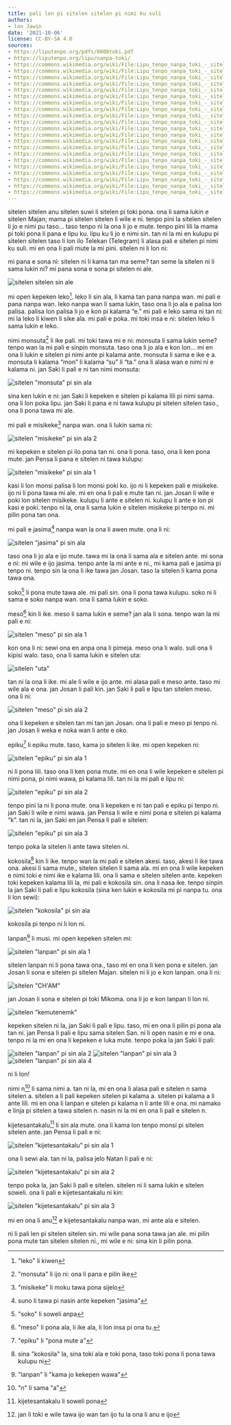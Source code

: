 ```yaml
---
title: pali len pi sitelen sitelen pi nimi ku suli
authors:
- lon Jawin
date: '2021-10-06'
license: CC-BY-SA 4.0
sources:
- https://liputenpo.org/pdfs/0008toki.pdf
- https://liputenpo.org/lipu/nanpa-toki/
- https://commons.wikimedia.org/wiki/File:Lipu_tenpo_nanpa_toki_-_sitelen_sitelen_sin_ale.png
- https://commons.wikimedia.org/wiki/File:Lipu_tenpo_nanpa_toki_-_sitelen_%22monsuta%22_pi_sin_ala.png
- https://commons.wikimedia.org/wiki/File:Lipu_tenpo_nanpa_toki_-_sitelen_%22misikeke%22_pi_sin_ala_2.png
- https://commons.wikimedia.org/wiki/File:Lipu_tenpo_nanpa_toki_-_sitelen_%22misikeke%22_pi_sin_ala_1.png
- https://commons.wikimedia.org/wiki/File:Lipu_tenpo_nanpa_toki_-_sitelen_%22jasima%22_pi_sin_ala.png
- https://commons.wikimedia.org/wiki/File:Lipu_tenpo_nanpa_toki_-_sitelen_%22meso%22_pi_sin_ala_1.png
- https://commons.wikimedia.org/wiki/File:Lipu_tenpo_nanpa_toki_-_sitelen_%22uta%22.png
- https://commons.wikimedia.org/wiki/File:Lipu_tenpo_nanpa_toki_-_sitelen_%22meso%22_pi_sin_ala_2.png
- https://commons.wikimedia.org/wiki/File:Lipu_tenpo_nanpa_toki_-_sitelen_%22epiku%22_pi_sin_ala_1.png
- https://commons.wikimedia.org/wiki/File:Lipu_tenpo_nanpa_toki_-_sitelen_%22epiku%22_pi_sin_ala_2.png
- https://commons.wikimedia.org/wiki/File:Lipu_tenpo_nanpa_toki_-_sitelen_%22epiku%22_pi_sin_ala_3.png
- https://commons.wikimedia.org/wiki/File:Lipu_tenpo_nanpa_toki_-_sitelen_%22kokosila%22_pi_sin_ala.png
- https://commons.wikimedia.org/wiki/File:Lipu_tenpo_nanpa_toki_-_sitelen_%22lanpan%22_pi_sin_ala_1.png
- https://commons.wikimedia.org/wiki/File:Lipu_tenpo_nanpa_toki_-_sitelen_%22CH%27AM%22.png
- https://commons.wikimedia.org/wiki/File:Lipu_tenpo_nanpa_toki_-_sitelen_%22kemutenemk%22.png
- https://commons.wikimedia.org/wiki/File:Lipu_tenpo_nanpa_toki_-_sitelen_%22lanpan%22_pi_sin_ala_2.png
- https://commons.wikimedia.org/wiki/File:Lipu_tenpo_nanpa_toki_-_sitelen_%22lanpan%22_pi_sin_ala_3.png
- https://commons.wikimedia.org/wiki/File:Lipu_tenpo_nanpa_toki_-_sitelen_%22lanpan%22_pi_sin_ala_4.png
- https://commons.wikimedia.org/wiki/File:Lipu_tenpo_nanpa_toki_-_sitelen_%22kijetesantakalu%22_pi_sin_ala_1.png
- https://commons.wikimedia.org/wiki/File:Lipu_tenpo_nanpa_toki_-_sitelen_%22kijetesantakalu%22_pi_sin_ala_2.png
- https://commons.wikimedia.org/wiki/File:Lipu_tenpo_nanpa_toki_-_sitelen_%22kijetesantakalu%22_pi_sin_ala_3.png
---
```


sitelen sitelen anu sitelen suwi li sitelen pi toki pona. ona li sama lukin e sitelen Majan; mama pi sitelen sitelen li wile e ni. tenpo pini la sitelen sitelen li jo e nimi pu taso… taso tenpo ni la ona li jo e mute. tenpo pini lili la mama pi toki pona li pana e lipu ku. lipu ku li jo e nimi sin. tan ni la mi en kulupu pi sitelen sitelen taso li lon ilo Telekan (Telegram) li alasa pali e sitelen pi nimi ku suli. mi en ona li pali mute la mi pini. sitelen ni li lon ni:

mi pana e sona ni: sitelen ni li kama tan ma seme? tan seme la sitelen ni li sama lukin ni? mi pana sona e sona pi sitelen ni ale.

![sitelen sitelen sin ale](https://upload.wikimedia.org/wikipedia/commons/0/07/Lipu_tenpo_nanpa_toki_-_sitelen_sitelen_sin_ale.png)

mi open kepeken leko[^1]. leko li sin ala, li kama tan pana nanpa wan. mi pali e pana nanpa wan. leko nanpa wan li sama lukin, taso ona li jo ala e palisa lon palisa. palisa lon palisa li jo e kon pi kalama “e.” mi pali e leko sama ni tan ni: mi la leko li kiwen li sike ala. mi pali e poka. mi toki insa e ni: sitelen leko li sama lukin e leko.

nimi monsuta[^2] li ike pali. mi toki tawa mi e ni: monsuta li sama lukin seme? tenpo wan la mi pali e sinpin monsuta. taso ona li jo ala e kon lon… mi en ona li lukin e sitelen pi nimi ante pi kalama ante. monsuta li sama e ike e a. monsuta li kalama “mon” li kalama “su” li “ta.” ona li alasa wan e nimi ni e kalama ni. jan Saki li pali e ni tan nimi monsuta:

![sitelen "monsuta" pi sin ala](https://upload.wikimedia.org/wikipedia/commons/1/1d/Lipu_tenpo_nanpa_toki_-_sitelen_%22monsuta%22_pi_sin_ala.png)

[^1]: "leko" li kiwen

[^2]: "monsuta" li ijo ni: ona li pana e pilin ike

sina ken lukin e ni: jan Saki li kepeken e sitelen pi kalama lili pi nimi sama. ona li lon poka lipu. jan Saki li pana e ni tawa kulupu pi sitelen sitelen taso., ona li pona tawa mi ale.

mi pali e misikeke[^3] nanpa wan. ona li lukin sama ni:

![sitelen "misikeke" pi sin ala 2](https://upload.wikimedia.org/wikipedia/commons/6/60/Lipu_tenpo_nanpa_toki_-_sitelen_%22misikeke%22_pi_sin_ala_2.png)

[^3]: "misikeke" li moku tawa pona sijelo

mi kepeken e sitelen pi ilo pona tan ni. ona li pona. taso, ona li ken pona mute. jan Pensa li pana e sitelen ni tawa kulupu:

![sitelen "misikeke" pi sin ala 1](https://upload.wikimedia.org/wikipedia/commons/7/7a/Lipu_tenpo_nanpa_toki_-_sitelen_%22misikeke%22_pi_sin_ala_1.png)

kasi li lon monsi palisa li lon monsi poki ko. ijo ni li kepeken pali e misikeke. ijo ni li pona tawa mi ale. mi en ona li pali e mute tan ni. jan Josan li wile e poki lon sitelen misikeke. kulupu li ante e sitelen ni. kulupu li ante e lon pi kasi e poki. tenpo ni la, ona li sama lukin e sitelen misikeke pi tenpo ni. mi pilin pona tan ona.

mi pali e jasima[^4] nanpa wan la ona li awen mute. ona li ni:

![sitelen "jasima" pi sin ala](https://upload.wikimedia.org/wikipedia/commons/a/a9/Lipu_tenpo_nanpa_toki_-_sitelen_%22jasima%22_pi_sin_ala.png)

taso ona li jo ala e ijo mute. tawa mi la ona li sama ala e sitelen ante. mi sona e ni: mi wile e ijo jasima. tenpo ante la mi ante e ni., mi kama pali e jasima pi tenpo ni. tenpo sin la ona li ike tawa jan Josan. taso la sitelen li kama pona tawa ona.

soko[^5] li pona mute tawa ale. mi pali sin. ona li pona tawa kulupu. soko ni li sama e soko nanpa wan. ona li sama lukin e soko.

meso[^6] kin li ike. meso li sama lukin e seme? jan ala li sona. tenpo wan la mi pali e ni:

![sitelen "meso" pi sin ala 1](https://upload.wikimedia.org/wikipedia/commons/f/f0/Lipu_tenpo_nanpa_toki_-_sitelen_%22meso%22_pi_sin_ala_1.png)

kon ona li ni: sewi ona en anpa ona li pimeja. meso ona li walo. suli ona li kipisi walo. taso, ona li sama lukin e sitelen uta:

![sitelen "uta"](https://upload.wikimedia.org/wikipedia/commons/f/f2/Lipu_tenpo_nanpa_toki_-_sitelen_%22uta%22.png)

[^4]: suno li tawa pi nasin ante kepeken "jasima"

[^5]: "soko" li soweli anpa

[^6]: "meso" li pona ala, li ike ala, li lon insa pi ona tu.

tan ni la ona li ike. mi ale li wile e ijo ante. mi alasa pali e meso ante. taso mi wile ala e ona. jan Josan li pali kin. jan Saki li pali e lipu tan sitelen meso. ona li ni:

![sitelen "meso" pi sin ala 2](https://upload.wikimedia.org/wikipedia/commons/1/19/Lipu_tenpo_nanpa_toki_-_sitelen_%22meso%22_pi_sin_ala_2.png)

ona li kepeken e sitelen tan mi tan jan Josan. ona li pali e meso pi tenpo ni. jan Josan li weka e noka wan li ante e oko.

epiku[^7] li epiku mute. taso, kama jo sitelen li ike. mi open kepeken ni:

![sitelen "epiku" pi sin ala 1](https://upload.wikimedia.org/wikipedia/commons/1/18/Lipu_tenpo_nanpa_toki_-_sitelen_%22epiku%22_pi_sin_ala_1.png)

ni li pona lili. taso ona li ken pona mute. mi en ona li wile kepeken e sitelen pi nimi pona, pi nimi wawa, pi kalama lili. tan ni la mi pali e lipu ni:

![sitelen "epiku" pi sin ala 2](https://upload.wikimedia.org/wikipedia/commons/d/d4/Lipu_tenpo_nanpa_toki_-_sitelen_%22epiku%22_pi_sin_ala_2.png)

tenpo pini la ni li pona mute. ona li kepeken e ni tan pali e epiku pi tenpo ni. jan Saki li wile e nimi wawa. jan Pensa li wile e nimi pona e sitelen pi kalama “k”. tan ni la, jan Saki en jan Pensa li pali e sitelen:

![sitelen "epiku" pi sin ala 3](https://upload.wikimedia.org/wikipedia/commons/7/7e/Lipu_tenpo_nanpa_toki_-_sitelen_%22epiku%22_pi_sin_ala_3.png)

[^7]: "epiku" li "pona mute a"

tenpo poka la sitelen li ante tawa sitelen ni.

kokosila[^8] kin li ike. tenpo wan la mi pali e sitelen akesi. taso, akesi li ike tawa ona. akesi li sama mute., sitelen sitelen li sama ala. mi en ona li wile kepeken e nimi toki e nimi ike e kalama lili. ona li sama e sitelen sitelen ante. kepeken toki kepeken kalama lili la, mi pali e kokosila sin. ona li nasa ike. tenpo sinpin la jan Saki li pali e lipu kokosila (sina ken lukin e kokosila mi pi nanpa tu. ona li lon sewi):

![sitelen "kokosila" pi sin ala](https://upload.wikimedia.org/wikipedia/commons/b/b9/Lipu_tenpo_nanpa_toki_-_sitelen_%22kokosila%22_pi_sin_ala.png)

[^8]: sina "kokosila" la, sina toki ala e toki pona, taso toki pona li pona tawa kulupu ni

kokosila pi tenpo ni li lon ni.

lanpan[^9] li musi. mi open kepeken sitelen mi:

![sitelen "lanpan" pi sin ala 1](https://upload.wikimedia.org/wikipedia/commons/2/2a/Lipu_tenpo_nanpa_toki_-_sitelen_%22lanpan%22_pi_sin_ala_1.png)

sitelen lanpan ni li pona tawa ona., taso mi en ona li ken pona e sitelen. jan Josan li sona e sitelen pi sitelen Majan. sitelen ni li jo e kon lanpan. ona li ni:

![sitelen "CH'AM"](https://upload.wikimedia.org/wikipedia/commons/5/58/Lipu_tenpo_nanpa_toki_-_sitelen_%22CH%27AM%22.png)

jan Josan li sona e sitelen pi toki Mikoma. ona li jo e kon lanpan li lon ni.

![sitelen "kemutenemk"](https://upload.wikimedia.org/wikipedia/commons/8/8f/Lipu_tenpo_nanpa_toki_-_sitelen_%22kemutenemk%22.png)

[^9]: "lanpan" li "kama jo kekepen wawa"

kepeken sitelen ni la, jan Saki li pali e lipu. taso, mi en ona li pilin pi pona ala tan ni. jan Pensa li pali e lipu sama sitelen San. ni li open nasin e mi e ona. tenpo ni la mi en ona li kepeken e luka mute. tenpo poka la jan Saki li pali:

![sitelen "lanpan" pi sin ala 2](https://upload.wikimedia.org/wikipedia/commons/1/15/Lipu_tenpo_nanpa_toki_-_sitelen_%22lanpan%22_pi_sin_ala_2.png)
![sitelen "lanpan" pi sin ala 3](https://upload.wikimedia.org/wikipedia/commons/e/e5/Lipu_tenpo_nanpa_toki_-_sitelen_%22lanpan%22_pi_sin_ala_3.png)
![sitelen "lanpan" pi sin ala 4](https://upload.wikimedia.org/wikipedia/commons/4/45/Lipu_tenpo_nanpa_toki_-_sitelen_%22lanpan%22_pi_sin_ala_4.png)

ni li lon!

nimi n[^10] li sama nimi a. tan ni la, mi en ona li alasa pali e sitelen n sama sitelen a. sitelen a li pali kepeken sitelen pi kalama a. sitelen pi kalama a li ante lili. mi en ona li lanpan e sitelen pi kalama n li ante lili e ona. mi namako e linja pi sitelen a tawa sitelen n. nasin ni la mi en ona li pali e sitelen n.

kijetesantakalu[^11] li sin ala mute. ona li kama lon tenpo monsi pi sitelen sitelen ante. jan Pensa li pali e ni:

![sitelen "kijetesantakalu" pi sin ala 1](https://upload.wikimedia.org/wikipedia/commons/9/98/Lipu_tenpo_nanpa_toki_-_sitelen_%22kijetesantakalu%22_pi_sin_ala_1.png)

ona li sewi ala. tan ni la, palisa jelo Natan li pali e ni:

![sitelen "kijetesantakalu" pi sin ala 2](https://upload.wikimedia.org/wikipedia/commons/3/3c/Lipu_tenpo_nanpa_toki_-_sitelen_%22kijetesantakalu%22_pi_sin_ala_2.png)

tenpo poka la, jan Saki li pali e sitelen. sitelen ni li sama lukin e sitelen soweli. ona li pali e kijetesantakalu ni kin:

![sitelen "kijetesantakalu" pi sin ala 3](https://upload.wikimedia.org/wikipedia/commons/5/5b/Lipu_tenpo_nanpa_toki_-_sitelen_%22kijetesantakalu%22_pi_sin_ala_3.png)

mi en ona li anu[^12] e kijetesantakalu nanpa wan. mi ante ala e sitelen.

ni li pali len pi sitelen sitelen sin. mi wile pana sona tawa jan ale. mi pilin pona mute tan sitelen sitelen ni., mi wile e ni: sina kin li pilin pona.

[^10]: "n" li sama "a"

[^11]: kijetesantakalu li soweli pona

[^12]: jan li toki e wile tawa ijo wan tan ijo tu la ona li anu e ijo